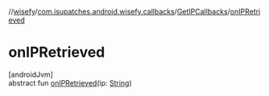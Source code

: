 //[wisefy](../../../index.md)/[com.isupatches.android.wisefy.callbacks](../index.md)/[GetIPCallbacks](index.md)/[onIPRetrieved](on-i-p-retrieved.md)

# onIPRetrieved

[androidJvm]\
abstract fun [onIPRetrieved](on-i-p-retrieved.md)(ip: [String](https://kotlinlang.org/api/latest/jvm/stdlib/kotlin/-string/index.html))
